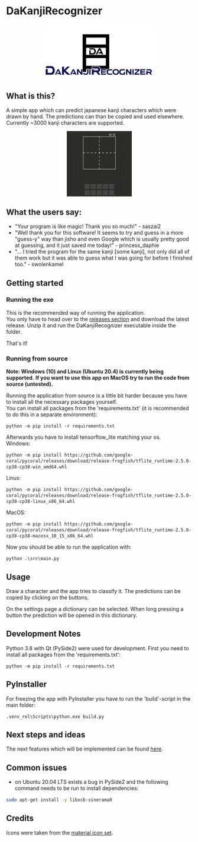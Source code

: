 # DaKanjiRecognizer
<img src="./media/social_preview.png" style="display:block;margin-left:auto;margin-right:auto;" width="60%"/>

## What is this?

A simple app which can predict japanese kanji characters which were drawn by hand.
The predictions can than be copied and used elsewhere. <br/>
Currently ~3000 kanji characters are supported.

<img src="./media/preview.gif" style="display:block;margin-left:auto;margin-right:auto;" width="35%"/>

## What the users say:
* "Your program is like magic! Thank you so much!" - saszai2
* "Well thank you for this software! It seems to try and guess in a more "guess-y" way than jisho and even Google which is usually pretty good at guessing, and it just saved me today!" - princess_daphie
* "... I tried the program for the same kanji [some kanji], not only did all of them work but it was able to guess what I was going for before I finished too." - swolenkamel

## Getting started

### Running the exe
This is the recommended way of running the application. <br/>
You only have to head over to the [releases section](https://github.com/CaptainDario/DaKanjiRecognizer/releases) and download the latest release.
Unzip it and run the DaKanjiRecognizer executable inside the folder.<br/>

That's it!

### Running from source

**Note: Windows (10) and Linux (Ubuntu 20.4) is currently being supported.**
**If you want to use this app on MacOS try to run the code from source (untested).**

Running the application from source is a little bit harder because you have to install all the necessary packages yourself.<br/>
You can install all packages from the 'requirements.txt' (it is recommended to do this in a separate environment):

```
python -m pip install -r requirements.txt
```

Afterwards you have to install tensorflow_lite matching your os. <br/>
Windows:
```
python -m pip install https://github.com/google-coral/pycoral/releases/download/release-frogfish/tflite_runtime-2.5.0-cp38-cp38-win_amd64.whl
```

Linux:
```
python -m pip install https://github.com/google-coral/pycoral/releases/download/release-frogfish/tflite_runtime-2.5.0-cp38-cp38-linux_x86_64.whl
```

MacOS:
```
python -m pip install https://github.com/google-coral/pycoral/releases/download/release-frogfish/tflite_runtime-2.5.0-cp38-cp38-macosx_10_15_x86_64.whl
```

Now you should be able to run the application with:
```
python .\src\main.py
```

## Usage
Draw a character and the app tries to classify it.
The predictions can be copied by clicking on the buttons.<br/> 

On the settings page a dictionary can be selected.
When long pressing a button the prediction will be opened in this dictionary.

## Development Notes

Python 3.8 with Qt (PySide2) were used for development.
First you need to install all packages from the 'requirements.txt':

```
python -m pip install -r requirements.txt
```

## PyInstaller
For freezing the app with PyInstaller you have to run the 'build'-script in the main folder:
```
.venv_rel\Scripts\python.exe build.py
```

## Next steps and ideas
The next features which will be implemented can be found [here](https://github.com/CaptainDario/DaKanjiRecognizer-Desktop/projects).

## Common issues
* on Ubuntu 20.04 LTS exists a bug in PySide2 and the following command needs to be run to install dependencies:
```bash
sudo apt-get install -y libxcb-xinerama0
```

## Credits
  
Icons were taken from the [material icon set](https://material.io/resources/icons/?style=baseline).

